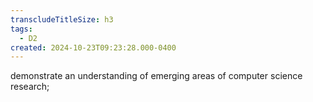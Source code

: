 ```yaml
---
transcludeTitleSize: h3
tags:
  - D2
created: 2024-10-23T09:23:28.000-0400
---
```

demonstrate an understanding of emerging areas of computer science research;